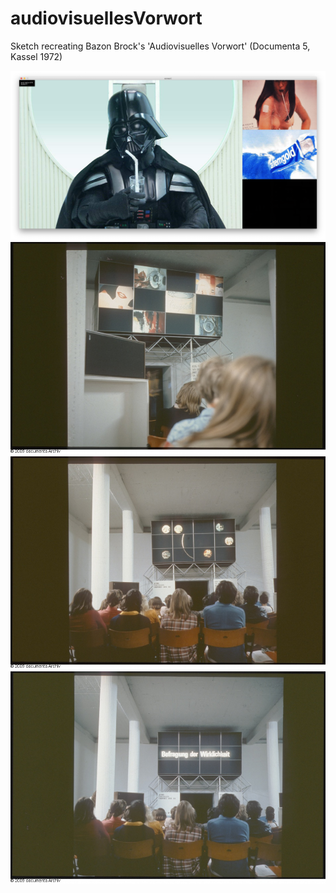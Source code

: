 # audiovisuellesVorwort

Sketch recreating Bazon Brock's 'Audiovisuelles Vorwort' (Documenta 5, Kassel 1972)

<p align="center">
	<img src="presentation/v.png">
	<img src="presentation/1.jpg">
	<img src="presentation/2.jpg">
	<img src="presentation/3.jpg">
</p>